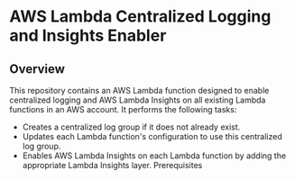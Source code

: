 # AWS Lambda Centralized Logging and Insights Enabler
 
 ## Overview

This repository contains an AWS Lambda function designed to enable centralized logging and AWS Lambda Insights on all existing Lambda functions in an AWS account. It performs the following tasks:

- Creates a centralized log group if it does not already exist.
- Updates each Lambda function's configuration to use this centralized log group.
- Enables AWS Lambda Insights on each Lambda function by adding the appropriate Lambda Insights layer.
  Prerequisites